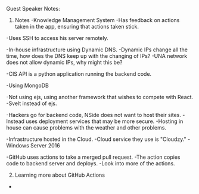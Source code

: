Guest Speaker Notes:

1. Notes
-Knowledge Management System
	-Has feedback on actions taken in the app, ensuring that actions taken stick.

-Uses SSH to access his server remotely.

-In-house infrastructure using Dynamic DNS.
	-Dynamic IPs change all the time, how does the DNS keep up with the changing of IPs?
		-UNA network does not allow dynamic IPs, why might this be?

-CIS API is a python application running the backend code.

-Using MongoDB

-Not using ejs, using another framework that wishes to compete with React.
	-Svelt instead of ejs.

-Hackers go for backend code, NSide does not want to host their sites.
	-Instead uses deployment services that may be more secure. 
	-Hosting in house can cause problems with the weather and other problems. 

-Infrastructure hosted in the Cloud.
	-Cloud service they use is "Cloudzy."
	-Windows Server 2016

-GitHub uses actions to take a merged pull request.
	-The action copies code to backend server and deploys. 
		-Look into more of the actions.

2. Learning more about GitHub Actions
-

